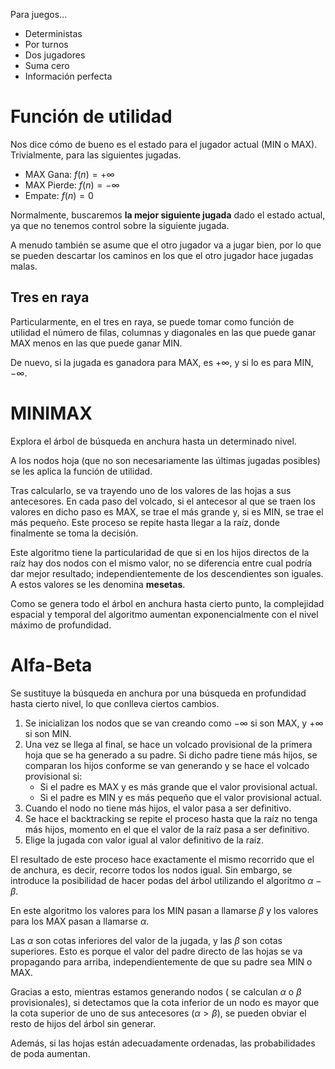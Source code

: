 
Para juegos...
- Deterministas
- Por turnos
- Dos jugadores
- Suma cero
- Información perfecta

# Función de utilidad

Nos dice cómo de bueno es el estado para el jugador actual (MIN o MAX). Trivialmente, para las siguientes jugadas.
- MAX Gana: $f(n) = +\infty$
- MAX Pierde: $f(n) = -\infty$
- Empate: $f(n) = 0$

Normalmente, buscaremos **la mejor siguiente jugada** dado el estado actual, ya que no tenemos control sobre la siguiente jugada.

A menudo también se asume que el otro jugador va a jugar bien, por lo que se pueden descartar los caminos en los que el otro jugador hace jugadas malas.

## Tres en raya

Particularmente, en el tres en raya, se puede tomar como función de utilidad el número de filas, columnas y diagonales en las que puede ganar MAX menos en las que puede ganar MIN.

De nuevo, si la jugada es ganadora para MAX, es $+\infty$, y si lo es para MIN, $-\infty$.

# MINIMAX

Explora el árbol de búsqueda en anchura hasta un determinado nivel.

A los nodos hoja (que no son necesariamente las últimas jugadas posibles) se les aplica la función de utilidad.

Tras calcularlo, se va trayendo uno de los valores de las hojas a sus antecesores. En cada paso del volcado, si el antecesor al que se traen los valores en dicho paso es MAX, se trae el más grande y, si es MIN, se trae el más pequeño. Este proceso se repite hasta llegar a la raíz, donde finalmente se toma la decisión.

Este algoritmo tiene la particularidad de que si en los hijos directos de la raíz hay dos nodos con el mismo valor, no se diferencia entre cual podría dar mejor resultado; independientemente de los descendientes son iguales. A estos valores se les denomina **mesetas**.

Como se genera todo el árbol en anchura hasta cierto punto, la complejidad espacial y temporal del algoritmo aumentan exponencialmente con el nivel máximo de profundidad.

# Alfa-Beta

Se sustituye la búsqueda en anchura por una búsqueda en profundidad hasta cierto nivel, lo que conlleva ciertos cambios.

1. Se inicializan los nodos que se van creando como $-\infty$ si son MAX, y $+\infty$ si son MIN.
2. Una vez se llega al final, se hace un volcado provisional de la primera hoja que se ha generado a su padre. Si dicho padre tiene más hijos, se comparan los hijos conforme se van generando y se hace el volcado provisional si:
    - Si el padre es MAX y es más grande que el valor provisional actual.
    - Si el padre es MIN y es más pequeño que el valor provisional actual.
3. Cuando el nodo no tiene más hijos, el valor pasa a ser definitivo.
4. Se hace el backtracking se repite el proceso hasta que la raíz no tenga más hijos, momento en el que el valor de la raíz pasa a ser definitivo.
5. Elige la jugada con valor igual al valor definitivo de la raíz.

El resultado de este proceso hace exactamente el mismo recorrido que el de anchura, es decir, recorre todos los nodos igual. Sin embargo, se introduce la posibilidad de hacer podas del árbol utilizando el algoritmo $\alpha-\beta$.

En este algoritmo los valores para los MIN pasan a llamarse $\beta$ y los valores para los MAX pasan a llamarse $\alpha$.

Las $\alpha$ son cotas inferiores del valor de la jugada, y las $\beta$ son cotas superiores. Esto es porque el valor del padre directo de las hojas se va propagando para arriba, independientemente de que su padre sea MIN o MAX.

Gracias a esto, mientras estamos generando nodos ( se calculan $\alpha$ o $\beta$ provisionales), si detectamos que la cota inferior de un nodo es mayor que la cota superior de uno de sus antecesores ($\alpha > \beta$), se pueden obviar el resto de hijos del árbol sin generar.

Además, si las hojas están adecuadamente ordenadas, las probabilidades de poda aumentan.